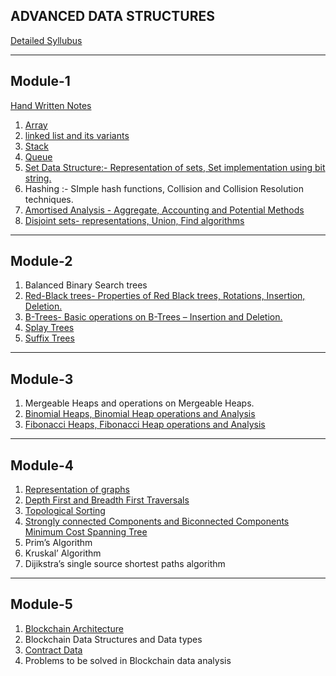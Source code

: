 ADVANCED DATA STRUCTURES
-------------------------
[Detailed Syllubus](https://docs.google.com/viewer?url=https://cetmca26.github.io/Study-Materials/Semester%201/Data%20Structures/Syllubus.pdf)

------------
Module-1
------------

[Hand Written Notes](https://cetmca26.github.io/Study-Materials/Semester%201/Data%20Structures/Handwritten.PDF)
1.  [Array](https://docs.google.com/viewer?url=https://cetmca26.github.io/Study-Materials/Semester%201/Data%20Structures/Module-1/Array.pdf)
2.  [linked list and its variants](Module-1/Linkedlist.pdf) 
3.  [Stack](Module-1/Stack.pdf)
4.  [Queue](Module-1/Queue.pdf)
5.  [Set Data Structure:- Representation of sets, Set implementation using bit string.](Module-1/Set.pdf)
6.  Hashing :- SImple hash functions, Collision and Collision Resolution techniques.
7.  [Amortised Analysis - Aggregate, Accounting and Potential Methods](Module-1/Amortized%20Analysis)
8.  [Disjoint sets- representations, Union, Find algorithms](Module-1/DisjointSet.pdf)

------------
Module-2
------------
1.  Balanced Binary Search trees
2.  [Red-Black trees- Properties of Red Black trees, Rotations, Insertion, Deletion.](Module-2/RedBlackTree)
3.  [B-Trees- Basic operations on B-Trees – Insertion and Deletion.](Module-2/BTree)
4.  [Splay Trees](Module-2/Splay%20Tree.pdf)
5.  [Suffix Trees](Module-2/Suffix%20Tree.pdf)


------------
Module-3
------------
1.  Mergeable Heaps and operations on Mergeable Heaps.
2.  [Binomial Heaps, Binomial Heap operations and Analysis](Module-3/Binomial%20Heap)
3.  [Fibonacci Heaps, Fibonacci Heap operations and Analysis](Module-3/Fibinacci%20Heap)

------------
Module-4
------------
1.  [Representation of graphs](Module-4/REPRESENTATION%20OF%20GRAPHS.pdf)
2.  [Depth First and Breadth First Traversals](Module-4/DFS%20&%20BFS.pdf)
3.  [Topological Sorting](Module-4/MST.pdf)
4.  [Strongly connected Components and Biconnected Components Minimum Cost Spanning Tree](Module-4/BCC&SCC.pdf)
5.  Prim’s Algorithm
6.  Kruskal’ Algorithm
7.  Dijikstra’s single source shortest paths algorithm

------------
Module-5
------------
1.  [Blockchain Architecture](Module-5)
2.  Blockchain Data Structures and Data types 
3.  [Contract Data](Module-5/smart%20contract.pdf)
4.  Problems to be solved in Blockchain data analysis
